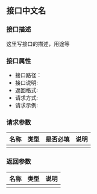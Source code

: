 ## 接口中文名

### 接口描述

这里写接口的描述，用途等

### 接口属性

* 接口路径：
* 接口说明:
* 返回格式:
* 请求方式:
* 请求示例:

### 请求参数

| 名称 | 类型 | 是否必填 | 说明 |
| ---- | ---- | -------- | ---- |
|      |      |          |      |

### 返回参数

| 名称 | 类型 | 说明 |
| ---- | ---- | ---- |
|      |      |      |

